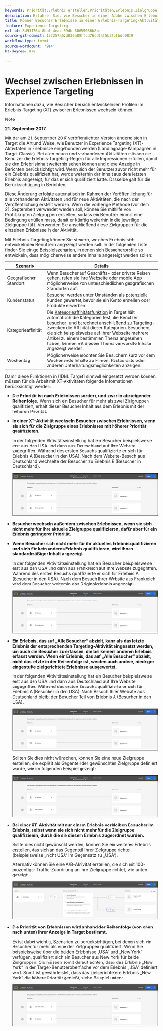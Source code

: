 ```yaml
---
keywords: Priorität;Erlebnis erstellen;Prioritäten;Erlebnis;Zielgruppe;Erlebnisse;Erlebnisse wechseln;Visual Experience Composer
description: Erfahren Sie, wie Besucher in einer Adobe zwischen Erlebnissen wechseln können. [!DNL Target] Erlebnis-Targeting (XT)-Aktivität bei sich entwickelnden Profilen.
title: Können Besucher Erlebnisse in einer Erlebnis-Targeting-Aktivität wechseln?
feature: Experience Targeting
exl-id: 8d931764-8ba7-4eac-99db-60659086b8be
source-git-commit: 152257a52d836a88ffcd76cd9af5b3fbfbdc0839
workflow-type: tm+mt
source-wordcount: '914'
ht-degree: 97%

---
```


# Wechsel zwischen Erlebnissen in Experience Targeting

Informationen dazu, wie Besucher bei sich entwickelnden Profilen im Erlebnis-Targeting (XT) zwischen Erlebnissen wechseln können.

>[!NOTE]
>
>**21. September 2017**
>
>Mit der am 21. September 2017 veröffentlichten Version änderte sich in Target die Art und Weise, wie Benutzer in Experience Targeting (XT)-Aktivitäten in Erlebnisse eingebunden werden (Landingpage-Kampagnen in Target Classic). Bei allen neuen und vorhandenen Aktivitäten müssen die Benutzer die Erlebnis-Targeting-Regeln für alle Impressionen erfüllen, damit sie den Erlebnisinhalt weiterhin sehen können und diese Anzeige in Berichten berücksichtigt wird. Wenn sich der Benutzer zuvor nicht mehr für ein Erlebnis qualifiziert hat, wurde weiterhin der Inhalt aus dem letzten Erlebnis angezeigt, für das er sich qualifiziert hatte. Dasselbe galt für die Berücksichtigung in Berichten.
>
>Diese Änderung erfolgte automatisch im Rahmen der Veröffentlichung für alle vorhandenen Aktivitäten und für neue Aktivitäten, die nach der Veröffentlichung erstellt werden. Wenn die vorherige Methode (vor dem 21. September) verwendet werden soll, können Sie mithilfe von Profilskripten Zielgruppen erstellen, sodass ein Benutzer einmal eine Bedingung erfüllen muss, damit er künftig weiterhin in die jeweilige Zielgruppe fällt. Verwenden Sie anschließend diese Zielgruppen für die einzelnen Erlebnisse in der Aktivität.

Mit Erlebnis-Targeting können Sie steuern, welches Erlebnis sich entwickelnden Benutzern angezeigt werden soll. In der folgenden Liste finden Sie einige Beispielszenarien, in denen sich Besucherprofile so entwickeln, dass möglicherweise andere Inhalte angezeigt werden sollen:

| Szenario | Details |
|--- |--- |
| Geografischer Standort | Wenn Besucher auf Geschäfts- oder private Reisen gehen, rufen sie Ihre Webseite oder mobile App möglicherweise von unterschiedlichen geografischen Standorten auf. |
| Kundenstatus | Besucher werden unter Umständen als potenzielle Kunden gewertet, bevor sie ein Konto erstellen oder Produkte erwerben. |
| Kategorieaffinität | Die [Kategorieaffinitätsfunktion](/help/main/c-target/c-visitor-profile/category-affinity.md) in Target hält automatisch die Kategorien fest, die Benutzer besuchen, und berechnet anschließend zu Targeting-Zwecken die Affinität dieser Kategorien. Besuchern, die sich beispielsweise auf Ihrer Webseite mehrere Artikel zu einem bestimmten Thema angesehen haben, können mit diesem Thema verwandte Inhalte angezeigt werden. |
| Wochentag | Möglicherweise möchten Sie Besuchern kurz vor dem Wochenende Inhalte zu Filmen, Restaurants oder anderen Unterhaltungsmöglichkeiten anzeigen. |

Damit diese Funktionen in [!DNL Target] sinnvoll eingesetzt werden können, müssen für die Arbeit mit XT-Aktivitäten folgende Informationen berücksichtigt werden:

* **Die Priorität ist nach Erlebnissen sortiert, und zwar in absteigender Reihenfolge.** Wenn sich ein Besucher für mehr als zwei Zielgruppen qualifiziert, erhält dieser Besucher Inhalt aus dem Erlebnis mit der höheren Priorität.
* **In einer XT-Aktivität wechseln Besucher zwischen Erlebnissen, wenn sie sich für die Zielgruppe eines Erlebnisses mit höherer Priorität qualifizieren.**

   In der folgenden Aktivitätseinstellung hat ein Besucher beispielsweise erst aus den USA und dann aus Deutschland auf Ihre Website zugegriffen. Während des ersten Besuchs qualifizierte er sich für Erlebnis A (Besucher in den USA). Nach dem Website-Besuch aus Deutschland wechselte der Besucher zu Erlebnis B (Besucher in Deutschland).

   ![Priorität USA > Deutschland](/help/main/c-activities/t-experience-target/t-xt-create/assets/xt_priority_us_germany-new.png)

* **Besucher wechseln außerdem zwischen Erlebnissen, wenn sie sich nicht mehr für ihre aktuelle Zielgruppe qualifizieren, dafür aber für ein Erlebnis geringerer Priorität.**
* **Wenn Besucher sich nicht mehr für ihr aktuelles Erlebnis qualifizieren und sich für kein anderes Erlebnis qualifizieren, wird ihnen standardmäßiger Inhalt angezeigt.**

   In der folgenden Aktivitätseinstellung hat ein Besucher beispielsweise erst aus den USA und dann aus Frankreich auf Ihre Website zugegriffen. Während des ersten Besuchs qualifizierte er sich für Erlebnis A (Besucher in den USA). Nach dem Besuch Ihrer Website aus Frankreich wird dem Besucher weiterhin das Originalerlebnis angezeigt.

   ![Priorität USA > Deutschland](/help/main/c-activities/t-experience-target/t-xt-create/assets/xt_priority_us_germany-new.png)

* **Ein Erlebnis, das auf „Alle Besucher“ abzielt, kann als das letzte Erlebnis der entsprechenden Targeting-Aktivität eingesetzt werden, um auch die Besucher zu erfassen, die bei keinem anderen Erlebnis erfasst wurden. Wenn ein Erlebnis, das auf „Alle Besucher“ abzielt, nicht das letzte in der Reihenfolge ist, werden auch andere, niedriger eingestufte zielgerichtete Erlebnisse ausgewertet.**

   In der folgenden Aktivitätseinstellung hat ein Besucher beispielsweise erst aus den USA und dann aus Deutschland auf Ihre Website zugegriffen. Während des ersten Besuchs qualifizierte er sich für Erlebnis A (Besucher in den USA). Nach Besuch Ihrer Website aus Deutschland bleibt der Besucher Teil von Erlebnis A (Besucher in den USA).

   ![Priorität USA > Alle Besucher](/help/main/c-activities/t-experience-target/t-xt-create/assets/xt_priority_us_all_visitors-new.png)

   Sollten Sie dies nicht wünschen, können Sie eine neue Zielgruppe erstellen, die explizit als Gegenteil der gewünschten Zielgruppe definiert wurde, wie im folgenden Beispiel gezeigt:

   ![Priorität USA > Nicht USA](/help/main/c-activities/t-experience-target/t-xt-create/assets/xt_priority_us_not_us-new.png)

* **Bei einer XT-Aktivität mit nur einem Erlebnis verbleiben Besucher im Erlebnis, selbst wenn sie sich nicht mehr für die Zielgruppe qualifizieren, durch die sie diesem Erlebnis zugeordnet wurden.**

   Sollte dies nicht gewünscht werden, können Sie ein weiteres Erlebnis erstellen, das sich an das Gegenteil Ihrer Zielgruppe richtet (beispielsweise „nicht USA“ im Gegensatz zu „USA“).

   Alternativ können Sie eine A/B-Aktivität erstellen, die sich mit 100-prozentiger Traffic-Zuordnung an Ihre Zielgruppe richtet, wie unten gezeigt:

   ![Priorität ein einziges Erlebnis](/help/main/c-activities/t-experience-target/t-xt-create/assets/xt_priority_one_experience-new.png)

* **Die Priorität von Erlebnissen wird anhand der Reihenfolge (von oben nach unten) ihrer Anzeige in Target bestimmt.**

   Es ist dabei wichtig, Szenarien zu berücksichtigen, bei denen sich ein Besucher für mehr als eine der Zielgruppen qualifiziert. Wenn Sie beispielsweise über die beiden Erlebnisse „USA“ und „New York“ verfügen, qualifiziert sich ein Besucher aus New York für beide Zielgruppen. Sie müssen somit darauf achten, dass das Erlebnis „New York“ in der Target-Benutzeroberfläche vor dem Erlebnis „USA“ definiert wird. Somit ist gewährleistet, dass das zielgerichtetere Erlebnis „New York“ die höhere Priorität genießt, siehe Beispiel unten:

   ![Priorität NY > USA](/help/main/c-activities/t-experience-target/t-xt-create/assets/xt_priority_ny_us-new.png)

